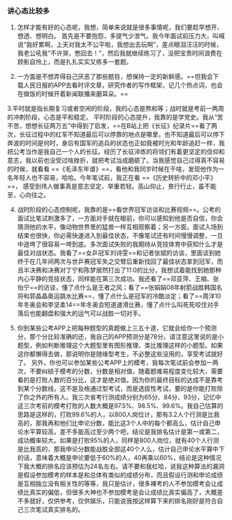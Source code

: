 ### 讲心态比较多

1. 怎样才能有好的心态呢，我想，简单来说就是很多事情呢，我们要趁早想开、想透、想明白。 首先是不要抱怨，多提气少泄气。我今年面试前压力大，叫喊说“我好累啊，上天对我太不公平啦，我想出去玩啊”，差点眼泪汪汪的时候，我老公吼我“不许哭，憋回去！”，然后我就继续练习了，没把宝贵时间浪费在顾影自怜上，而是扎扎实实又练多一套题。

2. 一方面是不想弄得自己厌恶了那些题目，想保持一定的新鲜感。==但我会下载人民日报的APP去看时评文章，研究作者的写作框架，记几个热点词，也会在做饭的时候开着新闻联播来磨耳朵。==

3.平时就是指长期复习或者空闲的阶段，我的心态是熬和等；战时就是考前一两周的冲刺阶段，心态是平和稳定。
平时阶段的心态提升，我靠的是学党史。我从“苦不苦，想想长征两万五”中得到了启发，==在B站上把《长征》纪录片==看了两次，长征过程中的红军不知道最后可以停靠的地点是哪里，也不知道最后可以停下奔波的时间是何时，身后有国军的追兵的状态也正如我被时光和年龄追赶一样，我把公考当作是我自己一个人的长征。经历了长征淬炼的将领们有着更坚定的信仰和意志，我以前也没受过啥挫折，就把考试当成磨砺了。当我感觉自己过得真不容易的时候，就看看
==《毛泽东年谱》==，看他和我同岁时候在干啥，发现他作为一名年轻人也不容易，哈哈。今年笔试前，我正在看
==《历史转折中的邓小平》==，
感受到伟人做事真是意志坚定、举重若轻。高山仰止，景行行止，虽不能至，心向往之。


4. 战时阶段的心态控制呢，我靠的是==看世界冠军访谈和比赛视频==。公考的面试比笔试刺激多了，一方面对手就在眼前，你可以感知到他是否自信，你会猜测他的水平，像动物世界里的猛兽一样互相观察着；另一方面，面试入场到结束也很快，你必需快速进入到最佳状态，不像笔试还有时间慢慢调整，一旦中途垮了很容易一垮到底。多次面试失败的我期待从竞技体育中获知什么才是最佳对战状态。我看了==女乒冠军刘诗雯==和记者张斌的访谈，里面谈到她终于在几年间两次与世乒赛冠军失之交臂后重新找回了最佳状态拿到冠军，而且半决赛和决赛对丁宁和陈梦居然打出了11:0的比分，我想试着能找到她那种内心平静的竞技状态，同样能在第三次成功。我还看了==邓亚萍、王楠、张怡宁==的访谈，懂了点什么是王者之风；看了==张娟娟08年射箭战胜韩国名将和郭晶晶奥运跳水比赛==，懂了点什么是冠军的冷酷淡定；看了==周洋10年冬奥会和李坚柔14==年冬奥会短道速滑比赛，懂了点什么叫死死咬住对手落后也能翻盘和强大的运气可以战胜一切对手。

5. 你到某些公考APP上把每种题型的真题做上三五十道，它就会给你一个预测分，那个分比较准确的还，我自己的APP预测分是78分。请注意这里说的是小题型，例如判断推理这个大题型里有图形推理、类比推理这样的小题型。如果这你都懒得去做，那说明你是随缘型考生，不必整这些没用的，享受考试就好了。
另外，你也可以参加某些公考APP上的模考，我每次笔试前会参加一两次，不要纠结于模考的分数，分数是相对值，随着题难易程度变化较大，需要看的是打败人数的百分比，这才是绝对值。因为你的最终目标的达成不是靠考到某个分数线，这不是及格通过型考试，而是选拔性考试，要的是你能打败除了你之外的所有人。我三次省考行测成绩分别为65分、84分、93分，记忆中这三次考前的模考打败的人数大概是97.5%、98.5%、99.6%。我自己估算的思路是这样的，打败99.6%的人，以800人岗位计，那有3.2人个行测是比我高的，那我再和他们比申论分数，能比这3个人中的每个都高么，估计自己申论水平算较高，差不多能高过至少两个吧，结论是我排名估计是第一或第二，成功概率较大。如果是打败95%的人，同样是800人岗位，就有40个人行测是比我高的，那我申论分数能战胜全部这40个人么，估计自己申论水平算中下的话，意味着大概是申论要低于60%的人，40再乘以60%，结论是这种情况下我大概的排名应该预估为24名左右。请不要和我杠哈，说我这种算法的漏洞是假设参加模考的样本是和总体有类似的成绩分布，而且假设行测和申论成绩是互相独立没有相关性的等等，我只是估计，很多裸考的人不参加模考会让成绩比真实的偏低，但很多大神也不参加模考是会让成绩比真实偏高了，大概差不多就好，仅供参考，仅供娱乐，只能说我按这样算下来的排名刚好是符合自己三次笔试真实排名的。







